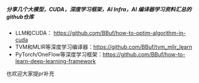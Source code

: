 ##### 分享几个大模型，CUDA，深度学习框架，AI Infra，AI 编译器学习资料汇总的github仓库

- LLM和CUDA： https://github.com/BBuf/how-to-optim-algorithm-in-cuda
- TVM和MLIR等深度学习编译器：https://github.com/BBuf/tvm_mlir_learn
- PyTorch/OneFlow等深度学习框架：https://github.com/BBuf/how-to-learn-deep-learning-framework

也欢迎大家提pr补充
